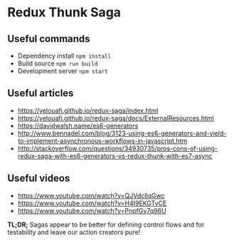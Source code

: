 # Redux Thunk Saga

## Useful commands
* Dependency install `npm install`
* Build source `npm run build`
* Development server `npm start`

## Useful articles
* https://yelouafi.github.io/redux-saga/index.html
* https://yelouafi.github.io/redux-saga/docs/ExternalResources.html
* https://davidwalsh.name/es6-generators
* http://www.bennadel.com/blog/3123-using-es6-generators-and-yield-to-implement-asynchronous-workflows-in-javascript.htm
* http://stackoverflow.com/questions/34930735/pros-cons-of-using-redux-saga-with-es6-generators-vs-redux-thunk-with-es7-async

## Useful videos
* https://www.youtube.com/watch?v=QJVdcIlqGwc
* https://www.youtube.com/watch?v=H4I9EKGTvCE
* https://www.youtube.com/watch?v=PnpfGy7q96U

**TL;DR;** Sagas appear to be better for defining control flows and for testability and leave our action creators pure!
